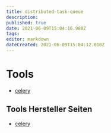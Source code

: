 ```yaml
---
title: distributed-task-queue
description: 
published: true
date: 2021-06-09T15:04:16.980Z
tags: 
editor: markdown
dateCreated: 2021-06-09T15:04:12.010Z
---
```


# Tools

* [celery](../celery)

## Tools Hersteller Seiten

* [celery](http://docs.celeryproject.org/en/latest/)